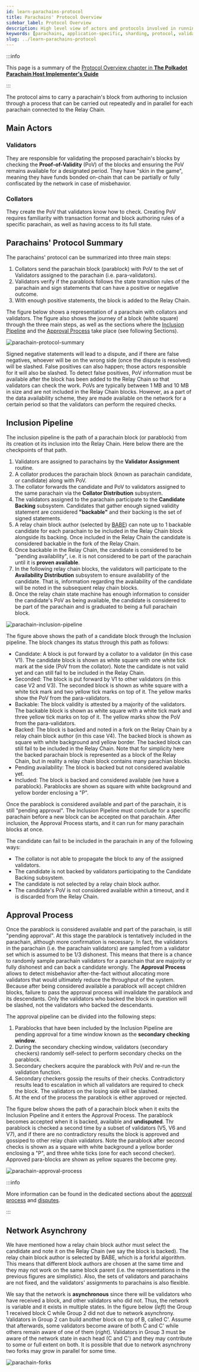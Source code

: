 ```yaml
---
id: learn-parachains-protocol
title: Parachains' Protocol Overview
sidebar_label: Protocol Overview
description: High level view of actors and protocols involved in running parachains on Polkadot.
keywords: [parachains, application-specific, sharding, protocol, validator, collator, nominator]
slug: ../learn-parachains-protocol
---
```


:::info

This page is a summary of the
[Protocol Overview chapter in **The Polkadot Parachain Host Implementer's Guide**](https://paritytech.github.io/polkadot/book/protocol-overview.html)

:::

The protocol aims to carry a parachain's block from authoring to inclusion through a process that
can be carried out repeatedly and in parallel for each parachain connected to the Relay Chain.

## Main Actors

### Validators

They are responsible for validating the proposed parachain's blocks by checking the
**Proof-of-Validity** (PoV) of the blocks and ensuring the PoV remains available for a designated
period. They have "skin in the game", meaning they have funds bonded on-chain that can be partially
or fully confiscated by the network in case of misbehavior.

### Collators

They create the PoV that validators know how to check. Creating PoV requires familiarity with
transaction format and block authoring rules of a specific parachain, as well as having access to
its full state.

## Parachains' Protocol Summary

The parachains' protocol can be summarized into three main steps:

1. Collators send the parachain block (parablock) with PoV to the set of Validators assigned to the
   parachain (i.e. para-validators).
2. Validators verify if the parablock follows the state transition rules of the parachain and sign
   statements that can have a positive or negative outcome.
3. With enough positive statements, the block is added to the Relay Chain.

The figure below shows a representation of a parachain with collators and validators. The figure
also shows the journey of a block (white square) through the three main steps, as well as the
sections where the [Inclusion Pipeline](#inclusion-pipeline) and the
[Approval Process](#approval-process) take place (see following Sections).

![parachain-protocol-summary](../assets/parachain-protocol-summary.png)

Signed negative statements will lead to a dispute, and if there are false negatives, whoever will be
on the wrong side (once the dispute is resolved) will be slashed. False positives can also happen;
those actors responsible for it will also be slashed. To detect false positives, PoV information
must be available after the block has been added to the Relay Chain so that validators can check the
work. PoVs are typically between 1 MB and 10 MB in size and are not included in the Relay Chain
blocks. However, as a part of the data availability scheme, they are made available on the network
for a certain period so that the validators can perform the required checks.

## Inclusion Pipeline

The inclusion pipeline is the path of a parachain block (or parablock) from its creation ot its
inclusion into the Relay Chain. Here below there are the checkpoints of that path.

1. Validators are assigned to parachains by the **Validator Assignment** routine.
2. A collator produces the parachain block (known as parachain candidate, or candidate) along with
   PoV.
3. The collator forwards the candidate and PoV to validators assigned to the same parachain via the
   **Collator Distribution** subsystem.
4. The validators assigned to the parachain participate to the **Candidate Backing** subsystem.
   Candidates that gather enough signed validity statement are considered **"backable"** and their
   backing is the set of signed statements.
5. A relay chain block author (selected by [BABE][]) can note up to 1 backable candidate for each
   parachain to be included in the Relay Chain block alongside its backing. Once included in the
   Relay Chain the candidate is considered backable in the fork of the Relay Chain.
6. Once backable in the Relay Chain, the candidate is considered to be "pending availability", i.e.
   it is not considered to be part of the parachain until it is **proven available**.
7. In the following relay chain blocks, the validators will participate to the **Availability
   Distribution** subsystem to ensure availability of the candidate. That is, information regarding
   the availability of the candidate will be noted in the subsequent relay chain blocks.
8. Once the relay chain state machine has enough information to consider the candidate's PoV as
   being available, the candidate is considered to be part of the parachain and is graduated to
   being a full parachain block.

![parachain-inclusion-pipeline](../assets/parachain-inclusion-pipeline.png)

The figure above shows the path of a candidate block through the Inclusion pipeline. The block
changes its status through this path as follows:

- Candidate: A block is put forward by a collator to a validator (in this case V1). The candidate
  block is shown as white square with one white tick mark at the side (PoV from the collator). Note
  the candidate is not valid yet and can still fail to be included in the Relay Chain.
- Seconded: The block is put forward by V1 to other validators (in this case V2 and V3). The
  seconded block is shown as white square with a white tick mark and two yellow tick marks on top of
  it. The yellow marks show the PoV from the para-validators.
- Backable: The block validity is attested by a majority of the validators. The backable block is
  shown as white square with a white tick mark and three yellow tick marks on top of it. The yellow
  marks show the PoV from the para-validators.
- Backed: The block is backed and noted in a fork on the Relay Chain by a relay chain block author
  (in this case V4). The backed block is shown as square with white background and yellow border.
  The backed block can still fail to be included in the Relay Chain. Note that for simplicity here
  the backed parachain block is represented as a block of the Relay Chain, but in reality a relay
  chain block contains many parachian blocks.
- Pending availability: The block is backed but not considered available yet.
- Included: The block is backed and considered available (we have a parablock). Parablocks are shown
  as square with white background and yellow border enclosing a "P".

Once the parablock is considered available and part of the parachain, it is still "pending
approval". The Inclusion Pipeline must conclude for a specific parachain before a new block can be
accepted on that parachain. After inclusion, the Approval Process starts, and it can run for many
parachain blocks at once.

The candidate can fail to be included in the parachain in any of the following ways:

- The collator is not able to propagate the block to any of the assigned validators.
- The candidate is not backed by validators participating to the Candidate Backing subsystem.
- The candidate is not selected by a relay chain block author.
- The candidate's PoV is not considered available within a timeout, and it is discarded from the
  Relay Chain.

## Approval Process

Once the parablock is considered available and part of the parachain, is still "pending approval".
At this stage the parablock is tentatively included in the parachain, although more confirmation is
necessary. In fact, the validators in the parachain (i.e. the parachain validators) are sampled from
a validator set which is assumed to be 1/3 dishonest. This means that there is a chance to randomly
sample parachain validators for a parachain that are majority or fully dishonest and can back a
candidate wrongly. The **Approval Process** allows to detect misbehavior after-the-fact without
allocating more validators that would ultimately reduce the throughput of the system. Because after
being considered available a parablock will accept children blocks, failure to pass the approval
process will invalidate the parablock and its descendants. Only the validators who backed the block
in question will be slashed, not the validators who backed the descendants.

The approval pipeline can be divided into the following steps:

1. Parablocks that have been included by the Inclusion Pipeline are pending approval for a time
   window known as the **secondary checking window**.
2. During the secondary checking window, validators (secondary checkers) randomly self-select to
   perform secondary checks on the parablock.
3. Secondary checkers acquire the parablock with PoV and re-run the validation function.
4. Secondary checkers gossip the results of their checks. Contradictory results lead to escalation
   in which all validators are required to check the block. The validators on the losing side will
   be slashed.
5. At the end of the process the parablock is either approved or rejected.

The figure below shows the path of a parachain block when it exits the Inclusion Pipeline and it
enters the Approval Process. The parablock becomes accepted when it is backed, available and
**undisputed**. Thr parablock is checked a second time by a subset of validators (V5, V6 and V7),
and if there are no contradictory results the block is approved and gossiped to other relay chain
validators. Note the parablock after second checks is shown as a square with white background a
yellow border enclosing a "P", and three white ticks (one for each second checker). Approved
para-blocks are shown as yellow squares the become grey.

![parachain-approval-process](../assets/parachain-approval-process.png)

:::info

More information can be found in the dedicated sections about the
[approval process](https://paritytech.github.io/polkadot/book/protocol-approval.html) and
[disputes](https://paritytech.github.io/polkadot/book/protocol-disputes.html).

:::

## Network Asynchrony

We have mentioned how a relay chain block author must select the candidate and note it on the Relay
Chain (we say the block is backed). The relay chain block author is selected by BABE, which is a
forkful algorithm. This means that different block authors are chosen at the same time and they may
not work on the same block parent (i.e. the representations in the previous figures are simplistic).
Also, the sets of validators and parachains are not fixed, and the validators' assignments to
parachains is also flexible.

We say that the network is **asynchronous** since there will be validators who have received a
block, and other validators who did not. Thus, the network is variable and it exists in multiple
states. In the figure below (_left_) the Group 1 received block C while Group 2 did not due to
network asynchrony. Validators in Group 2 can build another block on top of B, called C'. Assume
that afterwards, some validators become aware of both C and C' while others remain aware of one of
them (_right_). Validators in Group 3 must be aware of the network state in each head (C and C') and
they may contribute to some or full extent on both. It is possible that due to network asynchrony
two forks may grow in parallel for some time.

![parachain-forks](../assets/parachain-forks.png)

[babe]: ./learn-consensus.md#block-production-babe
